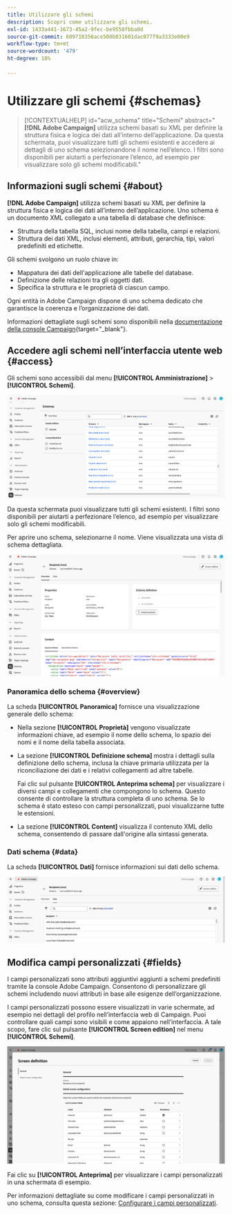 ```yaml
---
title: Utilizzare gli schemi
description: Scopri come utilizzare gli schemi.
exl-id: 1433a441-1673-45a2-9fec-be9550fbba0d
source-git-commit: 609718356ace500b831601dac077f9a3333e00e9
workflow-type: tm+mt
source-wordcount: '479'
ht-degree: 18%

---
```


# Utilizzare gli schemi {#schemas}

>[!CONTEXTUALHELP]
>id="acw_schema"
>title="Schemi"
>abstract="**[!DNL Adobe Campaign]** utilizza schemi basati su XML per definire la struttura fisica e logica dei dati all’interno dell’applicazione. Da questa schermata, puoi visualizzare tutti gli schemi esistenti e accedere ai dettagli di uno schema selezionandone il nome nell’elenco. I filtri sono disponibili per aiutarti a perfezionare l’elenco, ad esempio per visualizzare solo gli schemi modificabili."

## Informazioni sugli schemi {#about}

**[!DNL Adobe Campaign]** utilizza schemi basati su XML per definire la struttura fisica e logica dei dati all’interno dell’applicazione. Uno schema è un documento XML collegato a una tabella di database che definisce:

* Struttura della tabella SQL, inclusi nome della tabella, campi e relazioni.
* Struttura dei dati XML, inclusi elementi, attributi, gerarchia, tipi, valori predefiniti ed etichette.

Gli schemi svolgono un ruolo chiave in:

* Mappatura dei dati dell&#39;applicazione alle tabelle del database.
* Definizione delle relazioni tra gli oggetti dati.
* Specifica la struttura e le proprietà di ciascun campo.

Ogni entità in Adobe Campaign dispone di uno schema dedicato che garantisce la coerenza e l’organizzazione dei dati.

Informazioni dettagliate sugli schemi sono disponibili nella [documentazione della console Campaign](https://experienceleague.adobe.com/en/docs/campaign/campaign-v8/developer/shemas-forms/schemas){target="_blank"}.

## Accedere agli schemi nell’interfaccia utente web {#access}

Gli schemi sono accessibili dal menu **[!UICONTROL Amministrazione]** > **[!UICONTROL Schemi]**.

![Schemi con la schermata dell&#39;elenco che mostra gli schemi e i filtri disponibili](assets/schemas-list.png)

Da questa schermata puoi visualizzare tutti gli schemi esistenti. I filtri sono disponibili per aiutarti a perfezionare l’elenco, ad esempio per visualizzare solo gli schemi modificabili.

Per aprire uno schema, selezionarne il nome. Viene visualizzata una vista di schema dettagliata.

![Schermata dei dettagli dello schema che mostra le proprietà e il contenuto dello schema](assets/schema-details.png)

### Panoramica dello schema {#overview}

La scheda **[!UICONTROL Panoramica]** fornisce una visualizzazione generale dello schema:

* Nella sezione **[!UICONTROL Proprietà]** vengono visualizzate informazioni chiave, ad esempio il nome dello schema, lo spazio dei nomi e il nome della tabella associata.

* La sezione **[!UICONTROL Definizione schema]** mostra i dettagli sulla definizione dello schema, inclusa la chiave primaria utilizzata per la riconciliazione dei dati e i relativi collegamenti ad altre tabelle.

  Fai clic sul pulsante **[!UICONTROL Anteprima schema]** per visualizzare i diversi campi e collegamenti che compongono lo schema. Questo consente di controllare la struttura completa di uno schema. Se lo schema è stato esteso con campi personalizzati, puoi visualizzarne tutte le estensioni.

* La sezione **[!UICONTROL Content]** visualizza il contenuto XML dello schema, consentendo di passare dall&#39;origine alla sintassi generata.

### Dati schema {#data}

La scheda **[!UICONTROL Dati]** fornisce informazioni sui dati dello schema.

![Scheda dati dello schema che mostra la struttura dati e gli attributi](assets/schemas-data.png)

## Modifica campi personalizzati {#fields}

I campi personalizzati sono attributi aggiuntivi aggiunti a schemi predefiniti tramite la console Adobe Campaign. Consentono di personalizzare gli schemi includendo nuovi attributi in base alle esigenze dell’organizzazione.

I campi personalizzati possono essere visualizzati in varie schermate, ad esempio nei dettagli del profilo nell’interfaccia web di Campaign. Puoi controllare quali campi sono visibili e come appaiono nell’interfaccia. A tale scopo, fare clic sul pulsante **[!UICONTROL Screen edition]** nel menu **[!UICONTROL Schemi]**.

![Schermata dei campi personalizzati con attributi modificabili](assets/schemas-custom.png)

Fai clic su **[!UICONTROL Anteprima]** per visualizzare i campi personalizzati in una schermata di esempio.

Per informazioni dettagliate su come modificare i campi personalizzati in uno schema, consulta questa sezione: [Configurare i campi personalizzati](../administration/custom-fields.md).